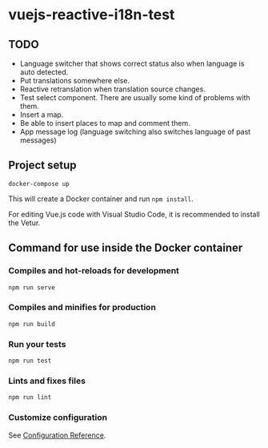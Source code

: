 # vuejs-reactive-i18n-test

## TODO

* Language switcher that shows correct status also when language is auto detected.
* Put translations somewhere else.
* Reactive retranslation when translation source changes.
* Test select component. There are usually some kind of problems with them.
* Insert a map.
* Be able to insert places to map and comment them.
* App message log (language switching also switches language of past messages)

## Project setup

```
docker-compose up
```

This will create a Docker container and run `npm install`.

For editing Vue.js code with Visual Studio Code, it is recommended to install the Vetur.

## Command for use inside the Docker container

### Compiles and hot-reloads for development
```
npm run serve
```

### Compiles and minifies for production
```
npm run build
```

### Run your tests
```
npm run test
```

### Lints and fixes files
```
npm run lint
```

### Customize configuration
See [Configuration Reference](https://cli.vuejs.org/config/).
